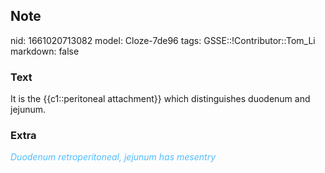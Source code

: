 ## Note
nid: 1661020713082
model: Cloze-7de96
tags: GSSE::!Contributor::Tom_Li
markdown: false

### Text
<div>
  It is the {{c1::peritoneal attachment}} which distinguishes
  duodenum and jejunum.
</div>

### Extra
<i><font color="#4FBCFF">Duodenum retroperitoneal, jejunum has
mesentry</font></i>
